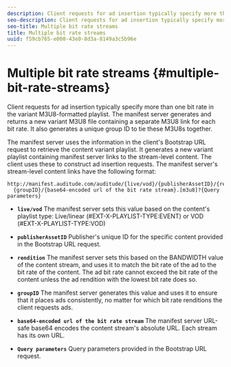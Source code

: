 ```yaml
---
description: Client requests for ad insertion typically specify more than one bit rate in the variant M3U8-formatted playlist. The manifest server generates and returns a new variant M3U8 file containing a separate M3U8 link for each bit rate. It also generates a unique group ID to tie these M3U8s together.
seo-description: Client requests for ad insertion typically specify more than one bit rate in the variant M3U8-formatted playlist. The manifest server generates and returns a new variant M3U8 file containing a separate M3U8 link for each bit rate. It also generates a unique group ID to tie these M3U8s together.
seo-title: Multiple bit rate streams
title: Multiple bit rate streams
uuid: f59cb765-e000-43e0-8d3a-8149a3c5b96e
---
```


# Multiple bit rate streams {#multiple-bit-rate-streams}

Client requests for ad insertion typically specify more than one bit rate in the variant M3U8-formatted playlist. The manifest server generates and returns a new variant M3U8 file containing a separate M3U8 link for each bit rate. It also generates a unique group ID to tie these M3U8s together.

The manifest server uses the information in the client's Bootstrap URL request to retrieve the content variant playlist. It generates a new variant playlist containing manifest server links to the stream-level content. The client uses these to construct ad insertion requests. The manifest server's stream-level content links have the following format: 

```
http://manifest.auditude.com/auditude/{live/vod}/{publisherAssetID}/{rendition}/
  {groupID}/{base64-encoded url of the bit rate stream}.[m3u8]?{Query parameters}
```

* **`live/vod`** The manifest server sets this value based on the content's playlist type: Live/linear (#EXT-X-PLAYLIST-TYPE:EVENT) or VOD (#EXT-X-PLAYLIST-TYPE:VOD)

* **`publisherAssetID`** Publisher's unique ID for the specific content provided in the Bootstrap URL request.

* **`rendition`** The manifest server sets this based on the BANDWIDTH value of the content stream, and uses it to match the bit rate of the ad to the bit rate of the content. The ad bit rate cannot exceed the bit rate of the content unless the ad rendition with the lowest bit rate does so.

* **`groupID`** The manifest server generates this value and uses it to ensure that it places ads consistently, no matter for which bit rate renditions the client requests ads.

* **`base64-encoded url of the bit rate stream`** The manifest server URL-safe base64 encodes the content stream's absolute URL. Each stream has its own URL.

* **`Query parameters`** Query parameters provided in the Bootstrap URL request.

